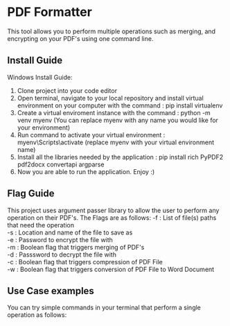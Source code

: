 # PDF Formatter
This tool allows you to perform multiple operations such as merging, and encrypting on your PDF's using one command line.

## Install Guide

Windows Install Guide:
1) Clone project into your code editor
2) Open terminal, navigate to your local repository and install virtual environment on your computer with the command : pip install virtualenv
3) Create a virtual enviroment instance with the command :  python -m venv myenv (You can replace myenv with any name you would like for your environment)
4) Run command to activate your virtual environment : myenv\Scripts\activate (replace myenv with your virtual environment name)
5) Install all the libraries needed by the application : pip install rich PyPDF2 pdf2docx convertapi argparse
6) Now you are able to run the application. Enjoy :)


## Flag Guide
This project uses argument passer library to allow the user to perform any operation on their PDF's. The Flags are as follows:
  -f : List of file(s) paths that need the operation <br>
  -s : Location and name of the file to save as <br>
  -e : Password to encrypt the file with <br>
  -m : Boolean flag that triggers merging of PDF's <br>
  -d : Passsword to decrypt the file with <br>
  -c : Boolean flag that triggers compression of PDF File <br>
  -w : Boolean flag that triggers conversion of PDF File to Word Document <br>

  ## Use Case examples
  You can try simple commands in your terminal that perform a single operation as follows: 

  
